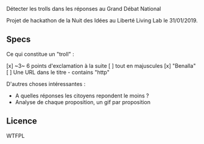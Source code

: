 Détecter les trolls dans les réponses au Grand Débat National

Projet de hackathon de la Nuit des Idées au Liberté Living Lab le 31/01/2019.

Specs
-------
Ce qui constitue un "troll" :

[x] ~3~ 6 points d'exclamation à la suite
[ ] tout en majuscules
[x] "Benalla"
[ ] Une URL dans le titre - contains "http"


D'autres choses intéressantes :

* A quelles réponses les citoyens repondent le moins ?
* Analyse de chaque proposition, un gif par proposition



Licence
-------


WTFPL
